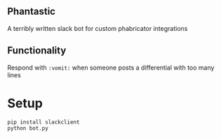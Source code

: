 ## Phantastic

A terribly written slack bot for custom phabricator integrations

## Functionality

Respond with `:vomit:` when someone posts a differential with too many lines

# Setup

```
pip install slackclient
python bot.py
```